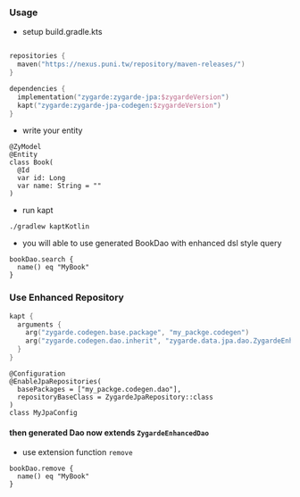 ### Usage

* setup build.gradle.kts

```build.gradle.kts

repositories {
  maven("https://nexus.puni.tw/repository/maven-releases/")
}

dependencies {
  implementation("zygarde:zygarde-jpa:$zygardeVersion")
  kapt("zygarde:zygarde-jpa-codegen:$zygardeVersion")
}
```

* write your entity

```
@ZyModel
@Entity
class Book(
  @Id
  var id: Long
  var name: String = ""
)
```

* run kapt

```
./gradlew kaptKotlin
```

* you will able to use generated BookDao with enhanced dsl style query

```
bookDao.search {
  name() eq "MyBook"
}
```

### Use Enhanced Repository

```build.gradle.kts
kapt {
  arguments {
    arg("zygarde.codegen.base.package", "my_packge.codegen")
    arg("zygarde.codegen.dao.inherit", "zygarde.data.jpa.dao.ZygardeEnhancedDao")
  }
}
```

```
@Configuration
@EnableJpaRepositories(
  basePackages = ["my_packge.codegen.dao"],
  repositoryBaseClass = ZygardeJpaRepository::class
)
class MyJpaConfig
```

####  then generated Dao now extends `ZygardeEnhancedDao`

* use extension function `remove`
```
bookDao.remove {
  name() eq "MyBook"
}
```
